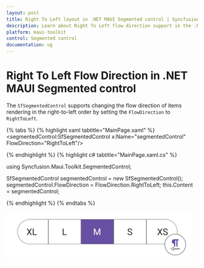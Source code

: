 ```yaml
---
layout: post
title: Right To Left layout in .NET MAUI Segmented control | Syncfusion
description: Learn about Right To Left flow direction support in the .NET MAUI Segmented control (SfSegmentedControl).
platform: maui-toolkit
control: Segmented control
documentation: ug
---
```

 
# Right To Left Flow Direction in .NET MAUI Segmented control

The `SfSegmentedControl` supports changing the flow direction of items rendering in the right-to-left order by setting the `FlowDirection` to `RightToLeft`.

{% tabs %}
{% highlight xaml tabtitle="MainPage.xaml" %}
<ContentPage 
xmlns:segmentedControl="clr-namespace:Syncfusion.Maui.Toolkit.SegmentedControl;assembly=Syncfusion.Maui.Toolkit">
    <segmentedControl:SfSegmentedControl x:Name="segmentedControl" FlowDirection="RightToLeft"/>
</ContentPage>

{% endhighlight %}
{% highlight c# tabtitle="MainPage.xaml.cs" %}

using Syncfusion.Maui.Toolkit.SegmentedControl;

SfSegmentedControl segmentedControl = new SfSegmentedControl();
segmentedControl.FlowDirection = FlowDirection.RightToLeft;
this.Content = segmentedControl;

{% endhighlight %}
{% endtabs %}

![Right to left in .NET MAUI Segmented control.](images/right-to-left/right-to-left.png)
